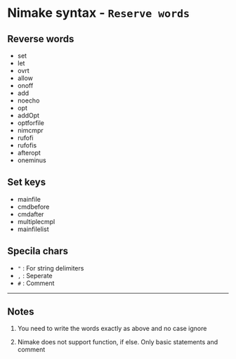 # Nimake syntax - `Reserve words`

## Reverse words

-   set
-   let
-   ovrt
-   allow
-   onoff
-   add
-   noecho
-   opt
-   addOpt
-   optforfile
-   nimcmpr
-   rufofi
-   rufofis
-   afteropt
-   oneminus

## Set keys

-   mainfile
-   cmdbefore
-   cmdafter
-   multiplecmpl
-   mainfilelist

## Specila chars

-   `"` : For string delimiters
-   `,` : Seperate
-   `#` : Comment

---

## Notes

1. You need to write the words exactly as above and no case ignore

2. Nimake does not support function, if else. Only basic statements and comment
